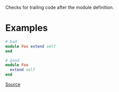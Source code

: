 
Checks for trailing code after the module definition.

# Examples

```ruby
# bad
module Foo extend self
end

# good
module Foo
  extend self
end
```

[Source](http://www.rubydoc.info/gems/rubocop/RuboCop/Cop/Style/TrailingBodyOnModule)
